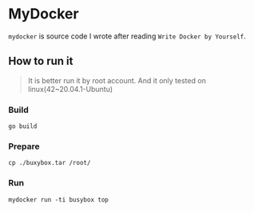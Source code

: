 # MyDocker

`mydocker` is source code I wrote after reading `Write Docker by Yourself`.

## How to run it

> It is better run it by root account.
> And it only tested on linux(42~20.04.1-Ubuntu)

### Build

```
go build
```

### Prepare

```
cp ./buxybox.tar /root/
```

### Run

```
mydocker run -ti busybox top
```